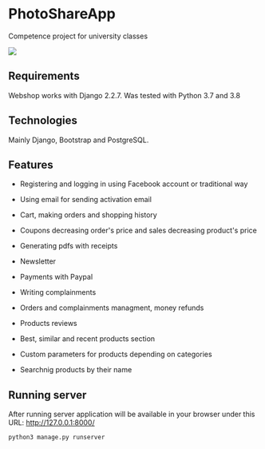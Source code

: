 # PhotoShareApp


Competence project for university classes

![](screenshots/webshop.gif)

## Requirements
Webshop works with Django 2.2.7. Was tested with Python 3.7 and 3.8

## Technologies
Mainly Django, Bootstrap and PostgreSQL.

## Features

* Registering and logging in using Facebook account or traditional way

* Using email for sending activation email

* Cart, making orders and shopping history

* Coupons decreasing order's price and sales decreasing product's price

* Generating pdfs with receipts

* Newsletter

* Payments with Paypal

* Writing complainments

* Orders and complainments managment, money refunds

* Products reviews

* Best, similar and recent products section

* Custom parameters for products depending on categories

* Searchnig products by their name


## Running server
After running server application will be available in your browser under this URL: http://127.0.0.1:8000/
```bash
python3 manage.py runserver
```
